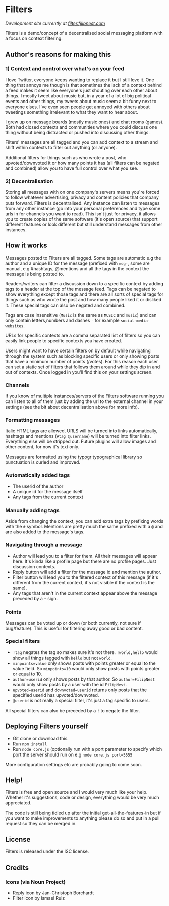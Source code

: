 # Filters

_Development site currently at [filter.filipnest.com](http://filter.filipnest.com)_

Filters is a demo/concept of a decentralised social messaging platform with a focus on context filtering. 

## Author's reasons for making this

### 1) Context and control over what's on your feed

I love Twitter, everyone keeps wanting to replace it but I still love it. One thing that annoys me though is that sometimes the lack of a context behind a feed makes it seem like everyone's just shouting over each other about things. I mostly tweet about music but, in a year of a lot of big political events and other things, my tweets about music seem a bit funny next to everyone elses. I've even seen people get annoyed with others about tweetings something irrelevant to what they want to hear about.

I grew up on message boards (mostly music ones) and chat rooms (games). Both had closed contexts and communities where you could discuss one thing without being distracted or pushed into discussing other things.

Filters' messages are all tagged and you can add context to a stream and shift within contexts to filter out anything (or anyone). 

Additional filters for things such as who wrote a post, who upvoted/downvoted it or how many points it has (all filters can be negated and combined) allow you to have full control over what you see.

### 2) Decentralisation

Storing all messages with on one company's servers means you're forced to follow whatever advertising, privacy and content policies that company puts forward. Filters is decentralised. Any instance can listen to messages from any other instance (go into your personal preferences and type some urls in for channels you want to read). This isn't just for privacy, it allows you to create copies of the same software (it's open source) that support different features or look different but still understand messages from other instances.

## How it works

Messages posted to Filters are all tagged. Some tags are automatic e.g the author and a unique ID for the message (prefixed with `msg-`, some are manual, e.g #hashtags, @mentions and all the tags in the context the message is being posted to.

Readers/writers can filter a discussion down to a specific context by adding tags to a header at the top of the message feed. Tags can be negated to show everything except those tags and there are all sorts of special tags for things such as who wrote the post and how many people liked it or disliked it. These special tags can also be negated and combined.

Tags are case insensitive (`Music` is the same as `MUSIC` and `music`) and can only contain letters,numbers and dashes `-` for example `social-media-websites`.

URLs for specific contexts are a comma separated list of filters so you can easily link people to specific contexts you have created.

Users might want to have certain filters on by default while navigating through the system such as blocking specific users or only showing posts that have a minimum number of points (/votes). For this reason each user can set a static set of filters that follows them around while they dip in and out of contexts. Once logged in you'll find this on your settings screen.

### Channels

If you know of multiple instances/servers of the Filters software running you can listen to all of them just by adding the url to the external channel in your settings (see the bit about decentralisation above for more info).

### Formatting messages

Italic HTML tags are allowed, URLS will be turned into links automatically, hashtags and mentions (`#tag @username`) will be turned into filter links. Everything else will be stripped out. Future plugins will allow images and other content, for now it's text only.

Messages are formatted using the [typogr](https://www.npmjs.com/package/typogr) typographical library so punctuation is curled and improved.

### Automatically added tags

* The userid of the author
* A unique id for the message itself
* Any tags from the current context

### Manually adding tags

Aside from changing the context, you can add extra tags by prefixing words with the `#` symbol. Mentions are pretty much the same prefixed with a `@` and are also added to the message's tags.

### Navigating through a message

* Author will lead you to a filter for them. All their messages will appear here. It's kinda like a profile page but there are no profile pages. Just discussion contexts.
* Reply button will add a filter for the message id and mention the author.
* Filter button will lead you to the filtered context of this message (if it's different from the current context, it's not visible if the context is the same).
* Any tags that aren't in the current context appear above the message preceded by a `+` sign.

### Points

Messages can be voted up or down (or both currently, not sure if bug/feature). This is useful for filtering away good or bad content.

### Special filters

* `!tag` negates the tag so makes sure it's not there.  `!world,hello` would show all things tagged with `hello` but not `world`.
* `minpoints=value` only shows posts with points greater or equal to the value field. So `minpoints=10` would only show posts with points greater or equal to 10.
* `author=userid` only shows posts by that author. So `author=FilipNest` would only show posts by a user with the id `FilipNest`.
* `upvoted=userid` and `downvoted=userid` returns only posts that the specified userid has upvoted/downvoted.
* `@userid` is not really a special filter, it's just a tag specific to users.

All special filters can also be preceded by a `!` to negate the filter.

## Deploying Filters yourself

* Git clone or download this.
* Run `npm install`
* Run `node core.js` (optionally run with a port parameter to specify which port the server should run on e.g `node core.js port=5555`

More configuration settings etc are probably going to come soon.

## Help!

Filters is free and open source and I would very much like your help. Whether it's suggestions, code or design, everything would be very much appreciated.

The code is still being tidied up after the initial get-all-the-features-in but if you want to make improvements to anything please do so and put in a pull request so they can be merged in.

## License

Filters is released under the ISC license.

## Credits

### Icons (via Noun Project)

* Reply icon by Jan-Christoph Borchardt
* Filter icon by Ismael Ruiz
